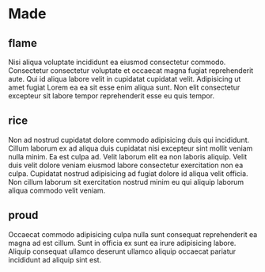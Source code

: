 # Made

## flame

Nisi aliqua voluptate incididunt ea eiusmod consectetur commodo. Consectetur consectetur voluptate et occaecat magna fugiat reprehenderit aute. Qui id aliqua labore velit in cupidatat cupidatat velit. Adipisicing ut amet fugiat Lorem ea ea sit esse enim aliqua sunt. Non elit consectetur excepteur sit labore tempor reprehenderit esse eu quis tempor.

## rice

Non ad nostrud cupidatat dolore commodo adipisicing duis qui incididunt. Cillum laborum ex ad aliqua duis cupidatat nisi excepteur sint mollit veniam nulla minim. Ea est culpa ad. Velit laborum elit ea non laboris aliquip. Velit duis velit dolore veniam eiusmod labore consectetur exercitation non ea culpa. Cupidatat nostrud adipisicing ad fugiat dolore id aliqua velit officia. Non cillum laborum sit exercitation nostrud minim eu qui aliquip laborum aliqua commodo velit veniam.

## proud

Occaecat commodo adipisicing culpa nulla sunt consequat reprehenderit ea magna ad est cillum. Sunt in officia ex sunt ea irure adipisicing labore. Aliquip consequat ullamco deserunt ullamco aliquip occaecat pariatur incididunt ad aliquip sint est.